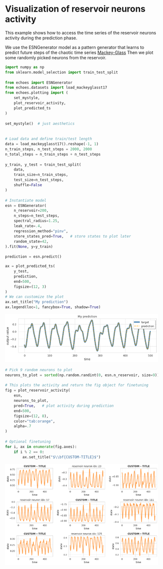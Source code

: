 # Visualization of reservoir neurons activity

This example shows how to access the time series of the 
reservoir neurons activity during the prediction phase.

We use the ESNGenerator model as a pattern generator that
learns to predict future steps of the chaotic time series
[Mackey-Glass](http://www.scholarpedia.org/article/Mackey-Glass_equation) 
Then we plot some randomly picked neurons from the reservoir.

```python
import numpy as np
from sklearn.model_selection import train_test_split

from echoes import ESNGenerator
from echoes.datasets import load_mackeyglasst17
from echoes.plotting import (
    set_mystyle, 
    plot_reservoir_activity, 
    plot_predicted_ts
)

set_mystyle()  # just aesthetics


# Load data and define train/test length
data = load_mackeyglasst17().reshape(-1, 1)
n_train_steps, n_test_steps = 2000, 2000
n_total_steps = n_train_steps + n_test_steps

y_train, y_test = train_test_split(
    data, 
    train_size=n_train_steps, 
    test_size=n_test_steps, 
    shuffle=False
)

# Instantiate model
esn = ESNGenerator(
    n_reservoir=200,
    n_steps=n_test_steps,
    spectral_radius=1.25,
    leak_rate=.4,
    regression_method="pinv",
    store_states_pred=True,   # store states to plot later
    random_state=42,
).fit(None, y=y_train)

prediction = esn.predict()
```


```python
ax = plot_predicted_ts(
    y_test,
    prediction,
    end=500,
    figsize=(12, 3)
)
# We can customize the plot
ax.set_title("My prediction")
ax.legend(loc=1, fancybox=True, shadow=True)
```
![png](plot_reservoir_activity_1_1.png)



```python
# Pick 9 random neurons to plot
neurons_to_plot = sorted(np.random.randint(0, esn.n_reservoir, size=9))

# This plots the activity and return the fig object for finetuning
fig = plot_reservoir_activity(
    esn,
    neurons_to_plot,
    pred=True,   # plot activity during prediction
    end=500,
    figsize=(12, 8),
    color="tab:orange",
    alpha=.7
)

# Optional finetuning
for i, ax in enumerate(fig.axes):
    if i % 2 == 0:
        ax.set_title("$\\bf{CUSTOM-TITLE}$")
```
![png](plot_reservoir_activity_2_0.png)
